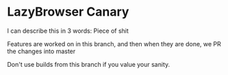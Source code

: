 # LazyBrowser Canary

I can describe this in 3 words: Piece of shit

Features are worked on in this branch, and then when they are done, we PR the changes into master

Don't use builds from this branch if you value your sanity.
